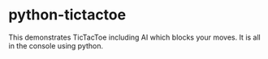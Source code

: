 # python-tictactoe
This demonstrates TicTacToe including AI which blocks your moves. It is all in the console using python.
